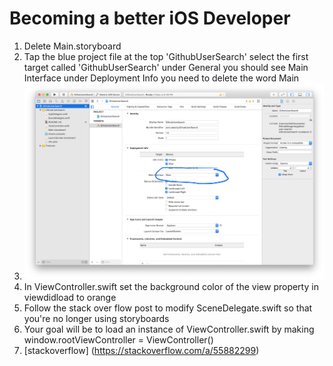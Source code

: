 # Becoming a better iOS Developer


1. Delete Main.storyboard
2. Tap the blue project file at the top 'GithubUserSearch'  select the first target called 'GithubUserSearch' under General you should see Main Interface under Deployment Info you need to delete the word Main
3. ![](guide_images/delete_from_targets.png)
4. In ViewController.swift set the background color of the view property in viewdidload to orange
5. Follow the stack over flow post to modify SceneDelegate.swift so that you're no longer using storyboards
6. Your goal will be to load an instance of ViewController.swift by making window.rootViewController = ViewController()
7. [stackoverflow] (https://stackoverflow.com/a/55882299)
